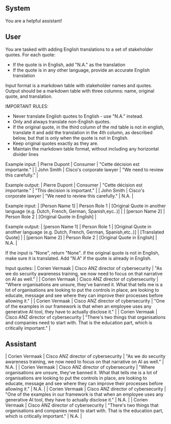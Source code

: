 ## System

You are a helpful assistant!

## User


You are tasked with adding English translations to a set of stakeholder quotes. For each quote:
- If the quote is in English, add "N.A." as the translation
- If the quote is in any other language, provide an accurate English translation

Input format is a markdown table with stakeholder names and quotes.
Output should be a markdown table with three columns: name, original quote, and translation.

IMPORTANT RULES:
- Never translate English quotes to English - use "N.A." instead.
- Only and always translate non-English quotes.
- If the original quote, in the third column of the md table is not in english, translate it and add the translation in the 4th column, as described below, but that is only when the quote is not in English.
- Keep original quotes exactly as they are.
- Maintain the markdown table format, without including any horizontal divider lines

Example input:
| Pierre Dupont | Consumer | "Cette décision est importante." |
| John Smith | Cisco's corporate lawyer | "We need to review this carefully." |

Example output:
| Pierre Dupont | Consumer | "Cette décision est importante." | "This decision is important." |
| John Smith | Cisco's corporate lawyer | "We need to review this carefully." | N.A. |

Example input:
| [Person Name 1] | Person Role 1 | [Original Quote in another language (e.g. Dutch, French, German, Spanish,eyc..)] |
| [person Name 2] | Person Role 2 | [Original Quote in English] |

Example output:
| [person Name 1] | Person Role 1 | [Original Quote in another language (e.g. Dutch, French, German, Spanish,etc..)] | [Translated Quote] |
| [person Name 2] | Person Role 2 | [Original Quote in English] | N.A. |

If the input is "None", return "None". if the original quote is not in English, make sure it is translated. Add "N.A" if the quote is already in English.

Input quotes:
| Corien Vermaak | Cisco ANZ director of cybersecurity | "As we do security awareness training, we now need to focus on that narrative on AI as well." |
| Corien Vermaak | Cisco ANZ director of cybersecurity | "Where organisations are unsure, they've banned it. What that tells me is a lot of organisations are looking to put the controls in place, are looking to educate, message and see where they can improve their processes before allowing it." |
| Corien Vermaak | Cisco ANZ director of cybersecurity | "One of the examples in our framework is that when an employee uses any generative AI tool, they have to actually disclose it." |
| Corien Vermaak | Cisco ANZ director of cybersecurity | "There's two things that organisations and companies need to start with. That is the education part, which is critically important." |
        

## Assistant

| Corien Vermaak | Cisco ANZ director of cybersecurity | "As we do security awareness training, we now need to focus on that narrative on AI as well." | N.A. |
| Corien Vermaak | Cisco ANZ director of cybersecurity | "Where organisations are unsure, they've banned it. What that tells me is a lot of organisations are looking to put the controls in place, are looking to educate, message and see where they can improve their processes before allowing it." | N.A. |
| Corien Vermaak | Cisco ANZ director of cybersecurity | "One of the examples in our framework is that when an employee uses any generative AI tool, they have to actually disclose it." | N.A. |
| Corien Vermaak | Cisco ANZ director of cybersecurity | "There's two things that organisations and companies need to start with. That is the education part, which is critically important." | N.A. |

